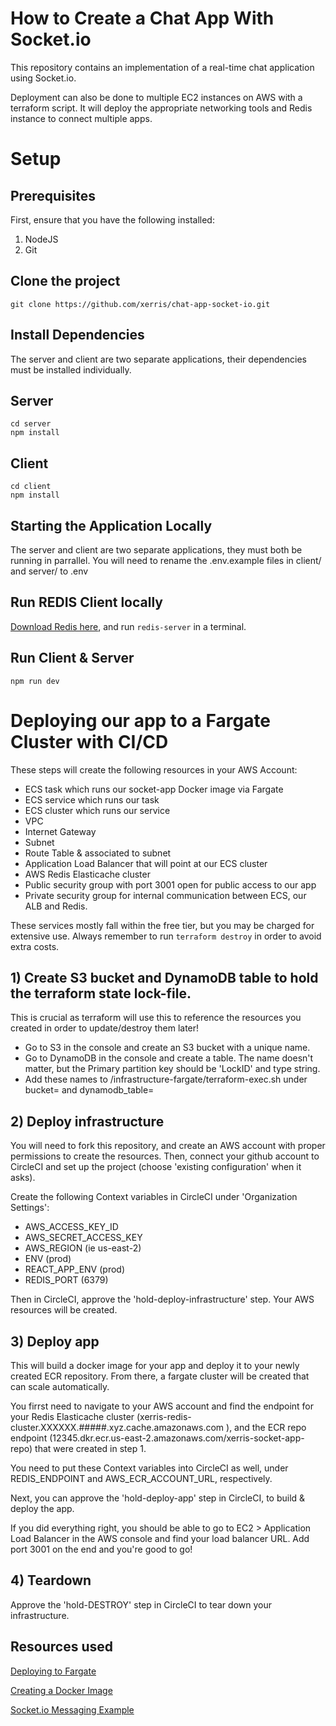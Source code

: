# How to Create a Chat App With Socket.io

This repository contains an implementation of a real-time chat application using Socket.io.

Deployment can also be done to multiple EC2 instances on AWS with a terraform script. It will deploy the appropriate networking tools and Redis instance to connect multiple apps.

# Setup

## Prerequisites

First, ensure that you have the following installed:

1. NodeJS
2. Git

## Clone the project

```
git clone https://github.com/xerris/chat-app-socket-io.git
```

## Install Dependencies

The server and client are two separate applications, their dependencies must be installed individually.

## Server

```
cd server
npm install
```

## Client

```
cd client
npm install
```

## Starting the Application Locally

The server and client are two separate applications, they must both be running in parrallel. You will need to rename the .env.example files in client/ and server/ to .env

## Run REDIS Client locally

[Download Redis here](https://redis.io/topics/quickstart), and run `redis-server` in a terminal.
## Run Client & Server

```
npm run dev
```


# Deploying our app to a Fargate Cluster with CI/CD
These steps will create the following resources in your AWS Account:

- ECS task which runs our socket-app Docker image via Fargate
- ECS service which runs our task
- ECS cluster which runs our service
- VPC
- Internet Gateway
- Subnet
- Route Table & associated to subnet
- Application Load Balancer that will point at our ECS cluster
- AWS Redis Elasticache cluster
- Public security group with port 3001 open for public access to our app
- Private security group for internal communication between ECS, our ALB and Redis.

These services mostly fall within the free tier, but you may be charged for extensive use. Always remember to run `terraform destroy` in order to avoid extra costs.


## 1) Create S3 bucket and DynamoDB table to hold the terraform state lock-file.

This is crucial as terraform will use this to reference the resources you created in order to update/destroy them later!

- Go to S3 in the console and create an S3 bucket with a unique name.
- Go to DynamoDB in the console and create a table. The name doesn't matter, but the Primary partition key should be 'LockID' and type string.
- Add these names to /infrastructure-fargate/terraform-exec.sh under bucket=<name> and dynamodb_table=<name>
## 2) Deploy infrastructure

You will need to fork this repository, and create an AWS account with proper permissions to create the resources. Then, connect your github account to CircleCI and set up the project (choose 'existing configuration' when it asks).

Create the following Context variables in CircleCI under 'Organization Settings':
- AWS_ACCESS_KEY_ID
- AWS_SECRET_ACCESS_KEY
- AWS_REGION (ie us-east-2)
- ENV (prod)
- REACT_APP_ENV (prod)
- REDIS_PORT (6379)

Then in CircleCI, approve the 'hold-deploy-infrastructure' step. Your AWS resources will be created.

## 3) Deploy app

This will build a docker image for your app and deploy it to your newly created ECR repository. From there, a fargate cluster will be created that can scale automatically.

You firrst need to navigate to your AWS account and find the endpoint for your Redis Elasticache cluster (xerris-redis-cluster.XXXXXX.#####.xyz.cache.amazonaws.com
), and the ECR repo endpoint (12345.dkr.ecr.us-east-2.amazonaws.com/xerris-socket-app-repo) that were created in step 1.

You need to put these Context variables into CircleCI as well, under REDIS_ENDPOINT and AWS_ECR_ACCOUNT_URL, respectively.

Next, you can approve the 'hold-deploy-app' step in CircleCI, to build & deploy the app.

If you did everything right, you should be able to go to EC2 > Application Load Balancer in the AWS console and find your load balancer URL. Add port 3001 on the end and you're good to go!

## 4) Teardown
Approve the 'hold-DESTROY' step in CircleCI to tear down your infrastructure.



## Resources used

[Deploying to Fargate](https://medium.com/@bradford_hamilton/deploying-containers-on-amazons-ecs-using-fargate-and-terraform-part-2-2e6f6a3a957f)

[Creating a Docker Image](https://dev.to/dariansampare/setting-up-docker-typescript-node-hot-reloading-code-changes-in-a-running-container-2b2f)

[Socket.io Messaging Example](https://socket.io/get-started/private-messaging-part-1/)

